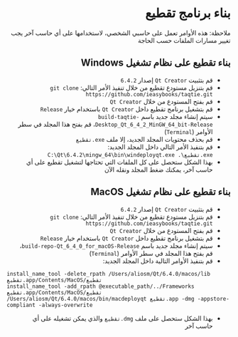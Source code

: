 <h1 dir="rtl">بناء برنامج تقطيع</h1>

<p dir="rtl">ملاحظة: هذه الأوامر تعمل على حاسبي الشخصي، لاستخدامها على أي حاسب آخر يجب تغيير مسارات الملفات حسب الحاجة</p>

<h2 dir="rtl">بناء تقطيع على نظام تشغيل Windows</h2>

<ul dir="rtl">
  <li>قم بتثبيت <code>Qt Creator</code> إصدار <code>6.4.2</code></li>
  <li>قم بتنزيل مستودع تقطيع من خلال تنفيذ الأمر التالي: <code dir="ltr">git clone https://github.com/ieasybooks/taqtie.git</code></li>
  <li>قم بفتح المستودع من خلال <code>Qt Creator</code></li>
  <li>قم بتشغيل برنامج تقطيع داخل <code>Qt Creator</code> باستخدام خيار <code>Release</code></li>
  <li>سيتم إنشاء مجلد جديد باسم <code dir="ltr">build-taqtie-Desktop_Qt_6_4_2_MinGW_64_bit-Release</code>، قم بفتح هذا المجلد في سطر الأوامر (<code>Terminal</code>)</li>
  <li>قم بحذف محتويات المجلد الجديد، إلا ملف <code dir="ltr">تقطيع.exe</code></li>
  <li>قم بتنفيذ الأمر التالي داخل المجلد الجديد: <code dir="ltr">C:\Qt\6.4.2\mingw_64\bin\windeployqt.exe .\تقطيع.exe</code></li>
  <li>بهذا الشكل ستحصل على كل الملفات التي تحتاجها لتشغيل تقطيع على أي حاسب آخر، يمكنك ضغط المجلد ونقله الآن</li>
</ul>

<h2 dir="rtl">بناء تقطيع على نظام تشغيل MacOS</h2>

<ul dir="rtl">
  <li>قم بتثبيت <code>Qt Creator</code> إصدار <code>6.4.2</code></li>
  <li>قم بتنزيل مستودع تقطيع من خلال تنفيذ الأمر التالي: <code dir="ltr">git clone https://github.com/ieasybooks/taqtie.git</code></li>
  <li>قم بفتح المستودع من خلال <code>Qt Creator</code></li>
  <li>قم بتشغيل برنامج تقطيع داخل <code>Qt Creator</code> باستخدام خيار <code>Release</code></li>
  <li>سيتم إنشاء مجلد جديد باسم <code dir="ltr">build-repo-Qt_6_4_0_for_macOS-Release</code>، قم بفتح هذا المجلد في سطر الأوامر (<code>Terminal</code>)</li>
  <li>قم بتنفيذ الأوامر التالية داخل المجلد الجديد:</li>
</ul>

```
install_name_tool -delete_rpath /Users/aliosm/Qt/6.4.0/macos/lib تقطيع.app/Contents/MacOS/تقطيع
install_name_tool -add_rpath @executable_path/../Frameworks تقطيع.app/Contents/MacOS/تقطيع
/Users/aliosm/Qt/6.4.0/macos/bin/macdeployqt تقطيع.app -dmg -appstore-compliant -always-overwrite
```

<ul dir="rtl">
  <li>بهذا الشكل ستحصل على ملف <code dir="ltr">تقطيع.dmg</code> والذي يمكن تشغيله على أي حاسب آخر</li>
</ul>

